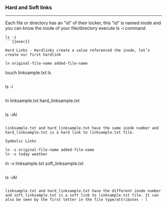 ### Hard and Soft links
____________________________________________

Each file or directory has an “id” of their locker, this “id” is named inode and you can know the inode of your file/directory execute ls -i command

```
ls -i
```{{exec}}

Hard Links - Hardlinks create a value referenced the inode, let’s create our first hardlink

ln original-file-name added-file-name

```
touch linksample.txt
ls
```{{exec}}

```
ls -i
```{{exec}}

```
ln linksample.txt hard_linksample.txt
```{{exec}} 

```
ls -iAl
```{{exec}}

linksample.txt and hard_linksample.txt have the same inode number and hard_linksample.txt is a hard link to linksample.txt file.

Symbolic Links

ln -s original-file-name added-file-name
ln -s today weather

```
ln -s linksample.txt soft_linksample.txt
```{{exec}} 

```
ls -iAl
```{{exec}}

linksample.txt and hard_linksample.txt have the different inode number and soft_linksample.txt is a soft link to linksample.txt file. It can also be seen by the first letter in the file type/attributes - l